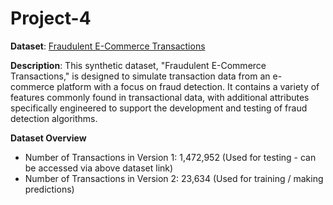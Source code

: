 # Project-4

**Dataset**: [Fraudulent E-Commerce Transactions](https://www.kaggle.com/datasets/shriyashjagtap/fraudulent-e-commerce-transactions/data?select=Fraudulent_E-Commerce_Transaction_Data_2.csv)

**Description**:
This synthetic dataset, "Fraudulent E-Commerce Transactions," is designed to simulate transaction data from an e-commerce platform with a focus on fraud detection. It contains a variety of features commonly found in transactional data, with additional attributes specifically engineered to support the development and testing of fraud detection algorithms.

**Dataset Overview**

  - Number of Transactions in Version 1: 1,472,952 (Used for testing - can be accessed via above dataset link)
  - Number of Transactions in Version 2: 23,634 (Used for training / making predictions)
